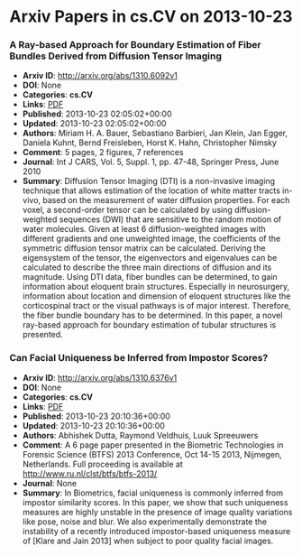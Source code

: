 # Arxiv Papers in cs.CV on 2013-10-23
### A Ray-based Approach for Boundary Estimation of Fiber Bundles Derived from Diffusion Tensor Imaging
- **Arxiv ID**: http://arxiv.org/abs/1310.6092v1
- **DOI**: None
- **Categories**: **cs.CV**
- **Links**: [PDF](http://arxiv.org/pdf/1310.6092v1)
- **Published**: 2013-10-23 02:05:02+00:00
- **Updated**: 2013-10-23 02:05:02+00:00
- **Authors**: Miriam H. A. Bauer, Sebastiano Barbieri, Jan Klein, Jan Egger, Daniela Kuhnt, Bernd Freisleben, Horst K. Hahn, Christopher Nimsky
- **Comment**: 5 pages, 2 figures, 7 references
- **Journal**: Int J CARS, Vol. 5, Suppl. 1, pp. 47-48, Springer Press, June 2010
- **Summary**: Diffusion Tensor Imaging (DTI) is a non-invasive imaging technique that allows estimation of the location of white matter tracts in-vivo, based on the measurement of water diffusion properties. For each voxel, a second-order tensor can be calculated by using diffusion-weighted sequences (DWI) that are sensitive to the random motion of water molecules. Given at least 6 diffusion-weighted images with different gradients and one unweighted image, the coefficients of the symmetric diffusion tensor matrix can be calculated. Deriving the eigensystem of the tensor, the eigenvectors and eigenvalues can be calculated to describe the three main directions of diffusion and its magnitude. Using DTI data, fiber bundles can be determined, to gain information about eloquent brain structures. Especially in neurosurgery, information about location and dimension of eloquent structures like the corticospinal tract or the visual pathways is of major interest. Therefore, the fiber bundle boundary has to be determined. In this paper, a novel ray-based approach for boundary estimation of tubular structures is presented.



### Can Facial Uniqueness be Inferred from Impostor Scores?
- **Arxiv ID**: http://arxiv.org/abs/1310.6376v1
- **DOI**: None
- **Categories**: **cs.CV**
- **Links**: [PDF](http://arxiv.org/pdf/1310.6376v1)
- **Published**: 2013-10-23 20:10:36+00:00
- **Updated**: 2013-10-23 20:10:36+00:00
- **Authors**: Abhishek Dutta, Raymond Veldhuis, Luuk Spreeuwers
- **Comment**: A 6 page paper presented in the Biometric Technologies in Forensic
  Science (BTFS) 2013 Conference, Oct 14-15 2013, Nijmegen, Netherlands. Full
  proceeding is available at http://www.ru.nl/clst/btfs/btfs-2013/
- **Journal**: None
- **Summary**: In Biometrics, facial uniqueness is commonly inferred from impostor similarity scores. In this paper, we show that such uniqueness measures are highly unstable in the presence of image quality variations like pose, noise and blur. We also experimentally demonstrate the instability of a recently introduced impostor-based uniqueness measure of [Klare and Jain 2013] when subject to poor quality facial images.



